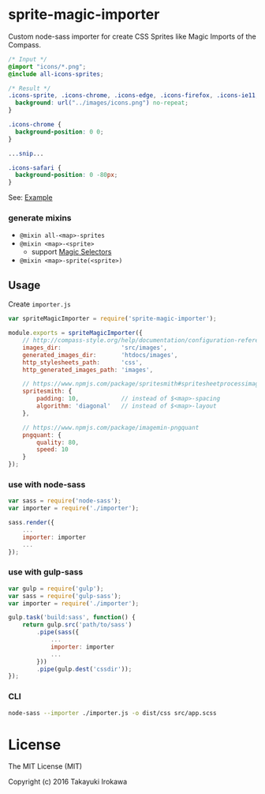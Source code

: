 # sprite-magic-importer
Custom node-sass importer for create CSS Sprites like Magic Imports of the Compass.

```scss
/* Input */
@import "icons/*.png";
@include all-icons-sprites;
```

```css
/* Result */
.icons-sprite, .icons-chrome, .icons-edge, .icons-firefox, .icons-ie11, .icons-ie9, .icons-opera, .icons-safari {
  background: url("../images/icons.png") no-repeat;
}

.icons-chrome {
  background-position: 0 0;
}

...snip...

.icons-safari {
  background-position: 0 -80px;
}
```

See: [Example](https://github.com/irok/sprite-magic-importer/tree/master/example)

### generate mixins
* `@mixin all-<map>-sprites`
* `@mixin <map>-<sprite>`
    * support [Magic Selectors](http://compass-style.org/help/tutorials/spriting/magic-selectors/)
* `@mixin <map>-sprite(<sprite>)`

## Usage
Create `importer.js`

```js
var spriteMagicImporter = require('sprite-magic-importer');

module.exports = spriteMagicImporter({
    // http://compass-style.org/help/documentation/configuration-reference/
    images_dir:                 'src/images',
    generated_images_dir:       'htdocs/images',
    http_stylesheets_path:      'css',
    http_generated_images_path: 'images',

    // https://www.npmjs.com/package/spritesmith#spritesheetprocessimagesimages-options
    spritesmith: {
        padding: 10,            // instead of $<map>-spacing
        algorithm: 'diagonal'   // instead of $<map>-layout
    },

    // https://www.npmjs.com/package/imagemin-pngquant
    pngquant: {
        quality: 80,
        speed: 10
    }
});
```

### use with node-sass

```js
var sass = require('node-sass');
var importer = require('./importer');

sass.render({
    ...
    importer: importer
    ...
});
```

### use with gulp-sass

```js
var gulp = require('gulp');
var sass = require('gulp-sass');
var importer = require('./importer');

gulp.task('build:sass', function() {
    return gulp.src('path/to/sass')
        .pipe(sass({
            ...
            importer: importer
            ...
        }))
        .pipe(gulp.dest('cssdir'));
});
```

### CLI
```bash
node-sass --importer ./importer.js -o dist/css src/app.scss
```

# License

The MIT License (MIT)

Copyright (c) 2016 Takayuki Irokawa
